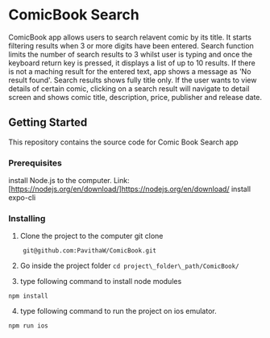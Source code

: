 # ComicBook Search

ComicBook app allows users to search relavent comic by its title. It
starts filtering results when 3 or more digits have been entered. Search
function limits the number of search results to 3 whilst user is typing
and once the keyboard return key is pressed, it displays a list of up to
10 results. If there is not a maching result for the entered text, app
shows a message as 'No result found'. Search results shows fully title
only. If the user wants to view details of certain comic, clicking on a
search result will navigate to detail screen and shows comic title,
description, price, publisher and release date.

## Getting Started

This repository contains the source code for Comic Book Search app

### Prerequisites

install Node.js to the computer. Link: [https://nodejs.org/en/download/]https://nodejs.org/en/download/
install expo-cli

### Installing

1.  Clone the project to the computer git clone
```
    git@github.com:PavithaW/ComicBook.git
```
2.  Go inside the project folder `cd project\_folder\_path/ComicBook/`

3.  type following command to install node modules 
```
npm install
```

4.  type following command to run the project on ios emulator. 
```
npm run ios
```